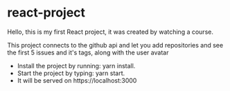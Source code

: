 # react-project
Hello, this is my first React project, it was created by watching a course.

This project connects to the github api and let you add repositories and see the first 5 issues and it's tags, along with the user avatar
* Install the project by running: yarn install.
* Start the project by typing: yarn start.
* It will be served on https://localhost:3000
